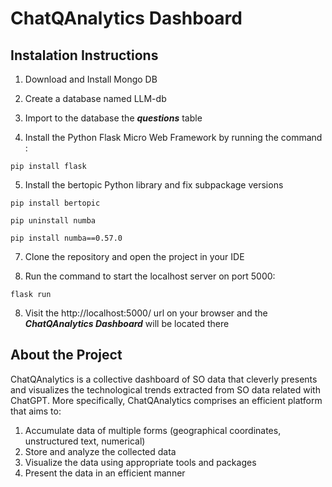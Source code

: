 # ChatQAnalytics Dashboard
## Instalation Instructions
1. Download and Install Mongo DB

2. Create a database named LLM-db

3. Import to the database the **_questions_** table

4. Install the Python Flask Micro Web Framework by running the command :
```
pip install flask
```
5. Install the bertopic Python library and fix subpackage versions
```
pip install bertopic

pip uninstall numba

pip install numba==0.57.0
```  

7. Clone the repository and open the project in your IDE

8. Run the command to start the localhost server on port 5000:
```
flask run
```
8. Visit the http://localhost:5000/ url on your browser and the **_ChatQAnalytics Dashboard_**  will be located there



## About the Project
ChatQAnalytics is a collective dashboard of SO data that cleverly presents and visualizes the technological trends extracted from SO data related with ChatGPT. More specifically, ChatQAnalytics comprises an efficient platform that aims to:
1. Accumulate data of multiple forms (geographical coordinates, unstructured text, numerical)
2. Store and analyze the collected data
3. Visualize the data using appropriate tools and packages
4. Present the data in an efficient manner

